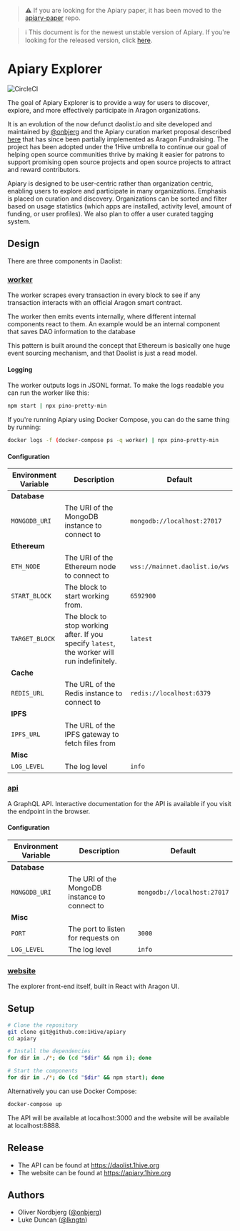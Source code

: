 > ⚠️ If you are looking for the Apiary paper, it has been moved to the [apiary-paper](https://github.com/1hive/apiary-paper) repo.

> ℹ️ This document is for the newest unstable version of Apiary. If you're looking for the released version, click [here](https://github.com/1Hive/apiary/releases/latest).

# Apiary Explorer

![CircleCI](https://img.shields.io/circleci/build/gh/1Hive/apiary)

The goal of Apiary Explorer is to provide a way for users to discover, explore, and more effectively participate in Aragon organizations.

It is an evolution of the now defunct daolist.io and site developed and maintained by [@onbjerg](https://github.com/onbjerg) and the Apiary curation market proposal described [here](https://github.com/1hive/apiary-paper) that has since been partially implemented as Aragon Fundraising. The project has been adopted under the 1Hive umbrella to continue our goal of helping open source communities thrive by making it easier for patrons to support promising open source projects and open source projects to attract and reward contributors.

Apiary is designed to be user-centric rather than organization centric, enabling users to explore and participate in many organizations. Emphasis is placed on curation and discovery. Organizations can be sorted and filter based on usage statistics (which apps are installed, activity level, amount of funding, or user profiles). We also plan to offer a user curated tagging system.

## Design

There are three components in Daolist:

### [worker](/worker)

The worker scrapes every transaction in every block to see if any transaction interacts with an official Aragon smart contract.

The worker then emits events internally, where different internal components react to them. An example would be an internal component that saves DAO information to the database

This pattern is built around the concept that Ethereum is basically one huge event sourcing mechanism, and that Daolist is just a read model.

#### Logging

The worker outputs logs in JSONL format. To make the logs readable you can run the worker like this:

```sh
npm start | npx pino-pretty-min
```

If you're running Apiary using Docker Compose, you can do the same thing by running:

```sh
docker logs -f (docker-compose ps -q worker) | npx pino-pretty-min
```

#### Configuration

| Environment Variable | Description                                     																						 | Default                       |
|----------------------|---------------------------------------------------------------------------------------------|-------------------------------|
| **Database**         |                                                 																						 |                               |
| `MONGODB_URI`        | The URI of the MongoDB instance to connect to   																						 | `mongodb://localhost:27017`   |
| **Ethereum**         |                                                 																						 |                               |
| `ETH_NODE`           | The URI of the Ethereum node to connect to      																						 | `wss://mainnet.daolist.io/ws` |
| `START_BLOCK`        | The block to start working from.                																						 | `6592900`                     |
| `TARGET_BLOCK`       | The block to stop working after. If you specify `latest`, the worker will run indefinitely. | `latest`                      |
| **Cache**            |                                                 																						 |                               |
| `REDIS_URL`          | The URL of the Redis instance to connect to     																						 | `redis://localhost:6379`      |
| **IPFS**             |                                                 																						 |                               |
| `IPFS_URL`           | The URL of the IPFS gateway to fetch files from 																						 |                               |
| **Misc**             |                                                 																						 |                               |
| `LOG_LEVEL`          | The log level                                   																						 | `info`                        |

### [api](/api)

A GraphQL API. Interactive documentation for the API is available if you visit the endpoint in the browser.

#### Configuration

| Environment Variable | Description                                   | Default                     |
|----------------------|-----------------------------------------------|-----------------------------|
| **Database**         |                                               |                             |
| `MONGODB_URI`        | The URI of the MongoDB instance to connect to | `mongodb://localhost:27017` |
| **Misc**             |                                               |                             |
| `PORT`               | The port to listen for requests on            | `3000`                      |
| `LOG_LEVEL`          | The log level                                 | `info`                      |

### [website](/website)

The explorer front-end itself, built in React with Aragon UI.

## Setup

```bash
# Clone the repository
git clone git@github.com:1Hive/apiary
cd apiary

# Install the dependencies
for dir in ./*; do (cd "$dir" && npm i); done

# Start the components
for dir in ./*; do (cd "$dir" && npm start); done
```

Alternatively you can use Docker Compose:

```sh
docker-compose up
```

The API will be available at localhost:3000 and the website will be available at localhost:8888.

## Release

- The API can be found at https://daolist.1hive.org
- The website can be found at https://apiary.1hive.org

## Authors

- Oliver Nordbjerg ([@onbjerg](https://github.com/onbjerg))
- Luke Duncan ([@lkngtn](https://github.com/lkngtn))
